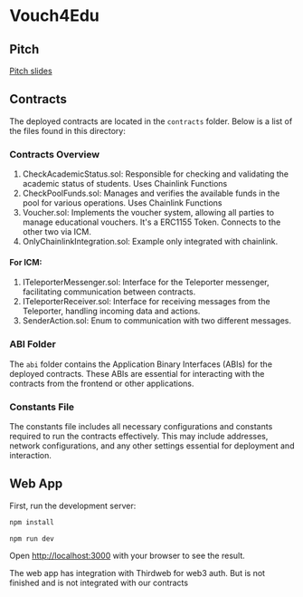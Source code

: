 # Vouch4Edu

## Pitch

[Pitch slides](https://www.canva.com/design/DAGSELH2eP8/LfqSA_WBk0HwRpADdm9v9g/edit)

## Contracts

The deployed contracts are located in the ```contracts``` folder. Below is a list of the files found in this directory:

### Contracts Overview
1. CheckAcademicStatus.sol: Responsible for checking and validating the academic status of students. Uses Chainlink Functions
2. CheckPoolFunds.sol: Manages and verifies the available funds in the pool for various operations. Uses Chainlink Functions
3. Voucher.sol: Implements the voucher system, allowing all parties to manage educational vouchers. It's a ERC1155 Token. Connects to the other two via ICM.
4. OnlyChainlinkIntegration.sol: Example only integrated with chainlink.

#### For ICM:
1. ITeleporterMessenger.sol: Interface for the Teleporter messenger, facilitating communication between contracts.
2. ITeleporterReceiver.sol: Interface for receiving messages from the Teleporter, handling incoming data and actions.
3. SenderAction.sol: Enum to communication with two different messages.

### ABI Folder
The ```abi``` folder contains the Application Binary Interfaces (ABIs) for the deployed contracts. These ABIs are essential for interacting with the contracts from the frontend or other applications.

### Constants File
The constants file includes all necessary configurations and constants required to run the contracts effectively. This may include addresses, network configurations, and any other settings essential for deployment and interaction.


## Web App

First, run the development server:

```bash
npm install

npm run dev
```

Open [http://localhost:3000](http://localhost:3000) with your browser to see the result.

The web app has integration with Thirdweb for web3 auth. But is not finished and is not integrated with our contracts
